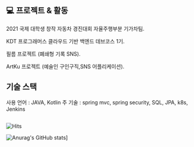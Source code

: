 
## 💻 프로젝트 & 활동
2021 국제 대학생 창작 자동차 경진대회 자율주행부분 기가차팀. 

KDT 프로그래머스 클라우드 기반 백엔드 데브코스 1기. 

필름 프로젝트 (폐쇄형 기록 SNS). 

ArtKu 프로젝트 (예술인 구인구직,SNS 어플리케이션). 

## 기술 스택
사용 언어 : JAVA, Kotlin
주 기술 : spring mvc, spring security, SQL, JPA, k8s, Jenkins

## 
<!--방문자 수 -->
![Hits](https://hits.seeyoufarm.com/api/count/incr/badge.svg?url=https%3A%2F%2Fgithub.com%2F16min99&count_bg=%230078FF&title_bg=%23000000&icon=github.svg&icon_color=%23FFFFFF&title=visitors&edge_flat=false)

![Anurag's GitHub stats](https://github-readme-stats.vercel.app/api?username=16min99)]


<!--
**16min99/16min99** is a ✨ _special_ ✨ repository because its `README.md` (this file) appears on your GitHub profile.

Here are some ideas to get you started:

- 🔭 I’m currently working on ...
- 🌱 I’m currently learning ...
- 👯 I’m looking to collaborate on ...
- 🤔 I’m looking for help with ...
- 💬 Ask me about ...
- 📫 How to reach me: ...
- 😄 Pronouns: ...
- ⚡ Fun fact: ...
-->
